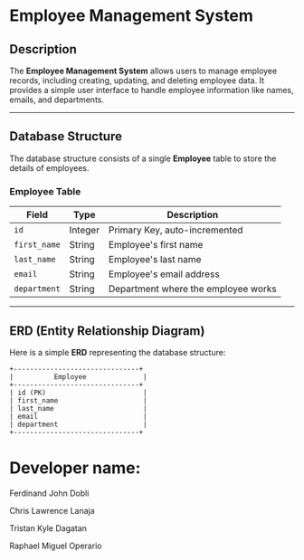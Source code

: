 # Employee Management System

## Description

The **Employee Management System** allows users to manage employee records, including creating, updating, and deleting employee data. It provides a simple user interface to handle employee information like names, emails, and departments.

---

## Database Structure

The database structure consists of a single **Employee** table to store the details of employees.

### **Employee Table**

| Field        | Type        | Description                             |
|--------------|-------------|-----------------------------------------|
| `id`         | Integer     | Primary Key, auto-incremented          |
| `first_name` | String      | Employee's first name                  |
| `last_name`  | String      | Employee's last name                   |
| `email`      | String      | Employee's email address               |
| `department` | String      | Department where the employee works    |

---

## ERD (Entity Relationship Diagram)

Here is a simple **ERD** representing the database structure:

```plaintext
+-------------------------------+
|          Employee              |
+-------------------------------+
| id (PK)                        |
| first_name                     |
| last_name                      |
| email                          |
| department                     |
+-------------------------------+
```
# Developer name:
Ferdinand John Dobli

Chris Lawrence Lanaja

Tristan Kyle Dagatan

Raphael Miguel Operario
